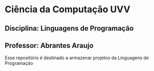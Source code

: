# Ciência da Computação UVV
## Disciplina: Linguagens de Programação
## Professor: Abrantes Araujo
Esse repositório é destinado a armazenar projetos da Linguagens de Programação
